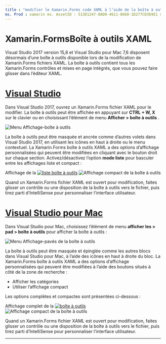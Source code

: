 ```yaml
---
title : "modifier le Xamarin.Forms code XAML à l’aide de la boîte à outils" Description : "la boîte à outils XAML contient toutes les dispositions et les contrôles intégrés, qui peuvent être déplacés directement dans un fichier XAML ouvert."
ms. Prod : xamarin ms. AssetID : 513D1247-8AD0-4611-8660-1D277CD369E1 ms. Technology : xamarin-Forms Author : conceptdev ms. Author : crdun ms. Date : 08/29/2018 No-Loc : [ Xamarin.Forms , Xamarin.Essentials ]
---
```

# <a name="xamarinforms-xaml-toolbox"></a>Xamarin.FormsBoîte à outils XAML

Visual Studio 2017 version 15,8 et Visual Studio pour Mac 7,6 disposent désormais d’une boîte à outils disponible lors de la modification de Xamarin.Forms fichiers XAML. La boîte à outils contient tous les Xamarin.Forms contrôles et mises en page intégrés, que vous pouvez faire glisser dans l’éditeur XAML.

# <a name="visual-studio"></a>[Visual Studio](#tab/windows)

Dans Visual Studio 2017, ouvrez un Xamarin.Forms fichier XAML pour le modifier. La boîte à outils peut être affichée en appuyant sur **CTRL + W, X** sur le clavier ou en choisissant l’élément de menu **Afficher > boîte à outils** .

![Menu Affichage-boîte à outils](toolbox-images/win-view-menu.png)

La boîte à outils peut être masquée et ancrée comme d’autres volets dans Visual Studio 2017, en utilisant les icônes en haut à droite ou le menu contextuel. La Xamarin.Forms boîte à outils XAML a des options d’affichage personnalisées qui peuvent être modifiées en cliquant avec le bouton droit sur chaque section. Activez/désactivez l’option **mode liste** pour basculer entre les affichages liste et compact :

Affichage de la [ ![ liste boîte à outils](toolbox-images/win-full-display-sml.png)](toolbox-images/win-full-display.png#lightbox) ![ Affichage compact de la boîte à outils](toolbox-images/win-compact-display.png)

Quand un Xamarin.Forms fichier XAML est ouvert pour modification, faites glisser un contrôle ou une disposition de la boîte à outils vers le fichier, puis tirez parti d’IntelliSense pour personnaliser l’interface utilisateur.

# <a name="visual-studio-for-mac"></a>[Visual Studio pour Mac](#tab/macos)

Dans Visual Studio pour Mac, choisissez l’élément de menu **afficher les > pad > boîte à outils** pour afficher la boîte à outils :

![Menu Affichage-pavés de la boîte à outils](toolbox-images/mac-view-menu.png)

La boîte à outils peut être masquée et épinglée comme les autres blocs dans Visual Studio pour Mac, à l’aide des icônes en haut à droite du bloc. La Xamarin.Forms boîte à outils XAML a des options d’affichage personnalisées qui peuvent être modifiées à l’aide des boutons situés à côté de la zone de recherche :

- Afficher les catégories
- Utiliser l’affichage compact

Les options complètes et compactes sont présentées ci-dessous :

Affichage complet de la [ ![ boîte à outils](toolbox-images/mac-full-display-sml.png)](toolbox-images/mac-full-display.png#lightbox) ![ Affichage compact de la boîte à outils](toolbox-images/mac-compact-display.png)

Quand un Xamarin.Forms fichier XAML est ouvert pour modification, faites glisser un contrôle ou une disposition de la boîte à outils vers le fichier, puis tirez parti d’IntelliSense pour personnaliser l’interface utilisateur.

-----
